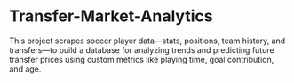 # Transfer-Market-Analytics
This project scrapes soccer player data—stats, positions, team history, and transfers—to build a database for analyzing trends and predicting future transfer prices using custom metrics like playing time, goal contribution, and age.
